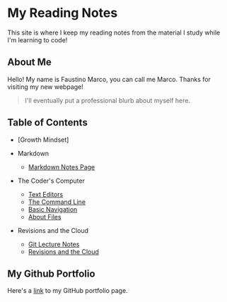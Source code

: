 # My Reading Notes

This site is where I keep my reading notes from the material I study while I'm learning to code!

## About Me
Hello! My name is Faustino Marco, you can call me Marco. Thanks for visiting my new webpage! 

> I'll eventually put a professional blurb about myself here.

## Table of Contents 

- [Growth Mindset]

- Markdown
   - [Markdown Notes Page](Markdown.md) 

- The Coder's Computer 
   - [Text Editors](text-editors.md) 
   - [The Command Line](command-line.md) 
   - [Basic Navigation](basic-navigation.md)
   - [About Files](everything-is-a-file.md) 

- Revisions and the Cloud
   - [Git Lecture Notes](Git-notes.md)
   - [Revisions and the Cloud](Revisions%26Cloud.md)




## My Github Portfolio

Here's a [link](https://github.com/faustino-marco) to my GitHub portfolio page.













